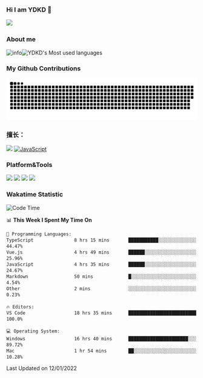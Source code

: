 ### Hi I am YDKD 👋

![](https://visitor-badge.glitch.me/badge?page_id=YDKD.readme)

### About me
![info](https://github-readme-stats.vercel.app/api?username=YDKD&show_icons=true&theme=cobalt)![YDKD's Most used languages](https://github-readme-stats.vercel.app/api/top-langs/?username=YDKD&layout=compact&hide_border=true&langs_count=8)

### My Github Contributions
![](https://raw.githubusercontent.com/YDKD/YDKD/main/assets/github-contribution-grid-snake.svg)

### 擅长：<br />
[![](https://img.shields.io/badge/-Vue.js-007396?style=flat-square&logo=Vue.js&logoColor=#4FC08D)](https://cn.vuejs.org/)
[![JavaScript](https://img.shields.io/badge/-JavaScript-f7e018?style=flat-square&logo=javascript&logoColor=white)]()

### Platform&Tools <br/>

[![]( https://img.shields.io/badge/macOS-Big%20Sur-292e33?style=flat-square&logo=apple&logoColor=ffffff )]() [![](https://img.shields.io/badge/Windows-10-2376bc?style=flat-square&logo=windows&logoColor=ffffff)]() [![]( https://img.shields.io/badge/IDE-Visual%20Studio%20Code-blue?style=flat-square&logo=visual-studio-code&logoColor=ffffff )]() [![]( https://img.shields.io/badge/iPhone-12-999999?style=flat-square&logo=apple&logoColor=ffffff)]() <br />

### Wakatime Statistic
<!--START_SECTION:waka-->
![Code Time](http://img.shields.io/badge/Code%20Time-326%20hrs%2052%20mins-blue)

📊 **This Week I Spent My Time On** 

```text
💬 Programming Languages: 
TypeScript               8 hrs 15 mins       ███████████░░░░░░░░░░░░░░   44.47% 
Vue.js                   4 hrs 49 mins       ██████░░░░░░░░░░░░░░░░░░░   25.96% 
JavaScript               4 hrs 35 mins       ██████░░░░░░░░░░░░░░░░░░░   24.67% 
Markdown                 50 mins             █░░░░░░░░░░░░░░░░░░░░░░░░   4.54% 
Other                    2 mins              ░░░░░░░░░░░░░░░░░░░░░░░░░   0.23%

🔥 Editors: 
VS Code                  18 hrs 35 mins      █████████████████████████   100.0%

💻 Operating System: 
Windows                  16 hrs 40 mins      ██████████████████████░░░   89.72% 
Mac                      1 hr 54 mins        ██░░░░░░░░░░░░░░░░░░░░░░░   10.28%

```


 Last Updated on 12/01/2022
<!--END_SECTION:waka-->

<!--
**YDKD/YDKD** is a ✨ _special_ ✨ repository because its `README.md` (this file) appears on your GitHub profile.

Here are some ideas to get you started:

- 🔭 I’m currently working on ...
- 🌱 I’m currently learning ...
- 👯 I’m looking to collaborate on ...
- 🤔 I’m looking for help with ...
- 💬 Ask me about ...
- 📫 How to reach me: ...
- 😄 Pronouns: ...
- ⚡ Fun fact: ...
-->
